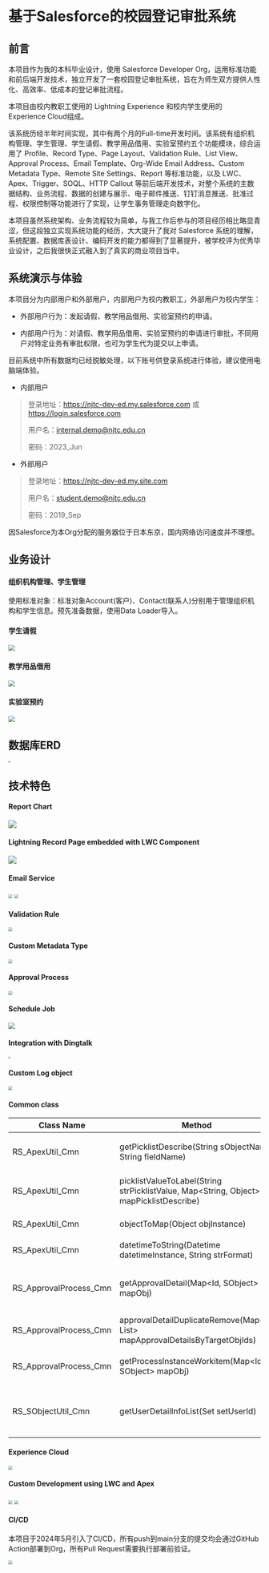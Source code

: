 # 基于Salesforce的校园登记审批系统

## 前言

本项目作为我的本科毕业设计，使用 Salesforce Developer Org，运用标准功能和前后端开发技术，独立开发了一套校园登记审批系统，旨在为师生双方提供人性化、高效率、低成本的登记审批流程。

本项目由校内教职工使用的 Lightning Experience 和校内学生使用的 Experience Cloud组成。

该系统历经半年时间实现，其中有两个月的Full-time开发时间。该系统有组织机构管理、学生管理、学生请假、教学用品借用、实验室预约五个功能模块，综合运用了 Profile、Record Type、Page Layout、Validation Rule、List View、Approval Process、Email Template、Org-Wide Email Address、Custom Metadata Type、Remote Site Settings、Report 等标准功能，以及 LWC、Apex、Trigger、SOQL、HTTP Callout 等前后端开发技术，对整个系统的主数据结构、业务流程、数据的创建与展示、电子邮件推送、钉钉消息推送、批准过程、权限控制等功能进行了实现，让学生事务管理走向数字化。

本项目虽然系统架构、业务流程较为简单，与我工作后参与的项目经历相比略显青涩，但这段独立实现系统功能的经历，大大提升了我对 Salesforce 系统的理解，系统配置、数据库表设计、编码开发的能力都得到了显著提升，被学校评为优秀毕业设计，之后我很快正式融入到了真实的商业项目当中。

## 系统演示与体验

本项目分为内部用户和外部用户，内部用户为校内教职工，外部用户为校内学生：

* 外部用户行为：发起请假、教学用品借用、实验室预约的申请。

* 内部用户行为：对请假、教学用品借用、实验室预约的申请进行审批，不同用户对特定业务有审批权限，也可为学生代为提交以上申请。

目前系统中所有数据均已经脱敏处理，以下账号供登录系统进行体验，建议使用电脑端体验。

* 内部用户

> 登录地址：https://njtc-dev-ed.my.salesforce.com 或 https://login.salesforce.com
>
> 用户名：internal.demo@njtc.edu.cn
>
> 密码：2023_Jun

* 外部用户

> 登录地址：https://njtc-dev-ed.my.site.com
>
> 用户名：student.demo@njtc.edu.cn
>
> 密码：2019_Sep

因Salesforce为本Org分配的服务器位于日本东京，国内网络访问速度并不理想。

## 业务设计

#### 组织机构管理、学生管理

使用标准对象：标准对象Account(客户)、Contact(联系人)分别用于管理组织机构和学生信息。预先准备数据，使用Data Loader导入。

#### 学生请假

<img src="assets/学生请假-泳道图.png" style="zoom: 80%;" />

#### 教学用品借用

<img src="assets/教学用品借用-泳道图.png" style="zoom: 80%;" />

#### 实验室预约

<img src="assets/实验室预约-泳道图.png" style="zoom: 80%;" />

## 数据库ERD

<img src="assets/CampusRegistrySystem-ERD.png" style="zoom: 25%;" />

## 技术特色

#### Report Chart

<img src="assets/主页-报表图表.png" />

#### Lightning Record Page embedded with LWC Component

<img src="assets/嵌入LWC组件的Lightning Record Page.png" />

#### Email Service

<img src="assets/Email Service-1.png" style="zoom: 50%;" />

<img src="assets/Email Service-2.png" style="zoom: 50%;" />

#### Validation Rule

<img src="assets/Validation Rule.png" style="zoom: 50%;" />

#### Custom Metadata Type

<img src="assets/自定义元数据类型.png" style="zoom: 50%;" />

#### Approval Process

<img src="assets/批准过程.png" style="zoom: 50%;" />

#### Schedule Job

<img src="assets/Schedule Job.png" style="zoom: 80%;" />

#### Integration with Dingtalk

<img src="assets/与钉钉集成.png" style="zoom: 25%;" />

#### Custom Log object

<img src="assets/自定义日志对象.png" style="zoom: 50%;" />

#### Common class

| Class Name             | Method                                                       | Return Type                      | Description                                  |
| ---------------------- | ------------------------------------------------------------ | -------------------------------- | -------------------------------------------- |
| RS_ApexUtil_Cmn        | getPicklistDescribe(String sObjectName, String  fieldName)   | Map<String, Object>              | 获取字段的Picklist中每个值的定义。           |
| RS_ApexUtil_Cmn        | picklistValueToLabel(String strPicklistValue,  Map<String, Object> mapPicklistDescribe) | String                           | Picklist字段API Name转换为Label。            |
| RS_ApexUtil_Cmn        | objectToMap(Object objInstance)                              | Map<String, Object>              | 对象转为Map。                                |
| RS_ApexUtil_Cmn        | datetimeToString(Datetime datetimeInstance, String  strFormat) | String                           | Datetime转为String                           |
| RS_ApprovalProcess_Cmn | getApprovalDetail(Map<Id, SObject> mapObj)                   | Map<Id, List<ApprovalDetail>>    | 获取记录中批准历史的审批人、审批状态和备注。 |
| RS_ApprovalProcess_Cmn | approvalDetailDuplicateRemove(Map<Id,  List<ApprovalDetail>> mapApprovalDetailsByTargetObjIds) | Map<Id, List<ApprovalDetail>>    | ApprovalDetail去重。                         |
| RS_ApprovalProcess_Cmn | getProcessInstanceWorkitem(Map<Id, SObject>  mapObj)         | Map<Id, ProcessInstanceWorkitem> | 获取记录中正在审批的批准过程实例。           |
| RS_SObjectUtil_Cmn     | getUserDetailInfoList(Set<Id> setUserId)                     | List<User>                       | 获取用户对应的联系人信息和组织机构信息。     |

#### Experience Cloud

<img src="assets/Experience Cloud.png" style="zoom: 50%;" />

#### Custom Development using LWC and Apex

<img src="assets/Custom Development using LWC and Apex-1.png" style="zoom: 50%;" />

<img src="assets/Custom Development using LWC and Apex-2.png" style="zoom: 50%;" />

#### CI/CD

本项目于2024年5月引入了CI/CD，所有push到main分支的提交均会通过GitHub Action部署到Org，所有Pull Request需要执行部署前验证。

<img src="assets/CICD.png" style="zoom: 50%;" />

